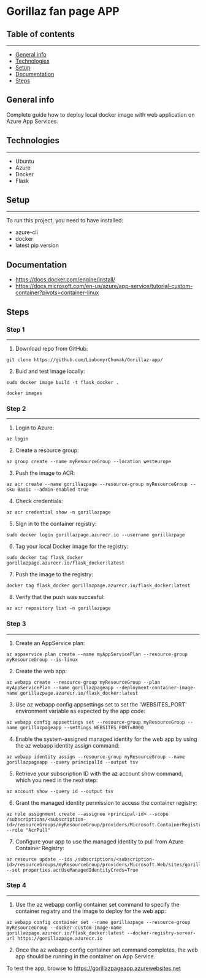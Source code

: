 # Gorillaz fan page APP


## Table of contents
---
- [General info](#general-info)
- [Technologies](#technologies)
- [Setup](#setup)
- [Documentation](#documentation)
- [Steps](#steps)




## General info

Complete guide how to deploy local docker image with web application on Azure App Services.



## Technologies
---
- Ubuntu
- Azure
- Docker
- Flask
 


## Setup
---
To run this project, you need to have installed:
- azure-cli
- docker
- latest pip version

## Documentation
- https://docs.docker.com/engine/install/
- https://docs.microsoft.com/en-us/azure/app-service/tutorial-custom-container?pivots=container-linux


## Steps


### Step 1
---
1. Download repo from GitHub:

`git clone https://github.com/LiubomyrChumak/Gorillaz-app/` 

2. Buid and test image locally:

`sudo docker image build -t flask_docker .`

`docker images`


### Step 2
---

1. Login to Azure:

`az login`

2. Create a resource group:

`az group create --name myResourceGroup --location westeurope`

3. Push the image to ACR: 
```
az acr create --name gorillazpage --resource-group myResourceGroup --sku Basic --admin-enabled true
```
4. Check credentials:

`az acr credential show -n gorillazpage`

5. Sign in to the container registry:

`sudo docker login gorillazpage.azurecr.io --username gorillazpage`

6. Tag your local Docker image for the registry:

`sudo docker tag flask_docker gorillazpage.azurecr.io/flask_docker:latest`

7. Push the image to the registry:

`docker tag flask_docker gorillazpage.azurecr.io/flask_docker:latest`

8. Verify that the push was succesful:

`az acr repository list -n gorillazpage`


### Step 3
---

1. Create an AppService plan:

`az appservice plan create --name myAppServicePlan --resource-group myResourceGroup --is-linux`


2. Create the web app:
```
az webapp create --resource-group myResourceGroup --plan myAppServicePlan --name gorillazpageapp --deployment-container-image-name gorillazpage.azurecr.io/flask_docker:latest
```

3. Use az webapp config appsettings set to set the 'WEBSITES_PORT' environment variable as expected by the app code:
```
az webapp config appsettings set --resource-group myResourceGroup --name gorillazpageapp --settings WEBSITES_PORT=8000
```

4. Enable the system-assigned managed identity for the web app by using the az webapp identity assign command:
```
az webapp identity assign --resource-group myResourceGroup --name gorillazpageapp --query principalId --output tsv
```

5. Retrieve your subscription ID with the az account show command, which you need in the next step:

`az account show --query id --output tsv`

6. Grant the managed identity permission to access the container registry:
```
az role assignment create --assignee <principal-id> --scope /subscriptions/<subscription-id>/resourceGroups/myResourceGroup/providers/Microsoft.ContainerRegistry/registries/gorillazpage --role "AcrPull"
```

7. Configure your app to use the managed identity to pull from Azure Container Registry:
```
az resource update --ids /subscriptions/<subscription-id>/resourceGroups/myResourceGroup/providers/Microsoft.Web/sites/gorillazpageapp/config/web --set properties.acrUseManagedIdentityCreds=True
```


### Step 4
---
 
1. Use the az webapp config container set command to specify the container registry and the image to deploy for the web app: 
```
az webapp config container set --name gorillazpage --resource-group myResourceGroup --docker-custom-image-name gorillazpage.azurecr.io/flask_docker:latest --docker-registry-server-url https://gorillazpage.azurecr.io
```

2. Once the az webapp config container set command completes, the web app should be running in the container on App Service.

To test the app, browse to https://gorillazpageapp.azurewebsites.net
